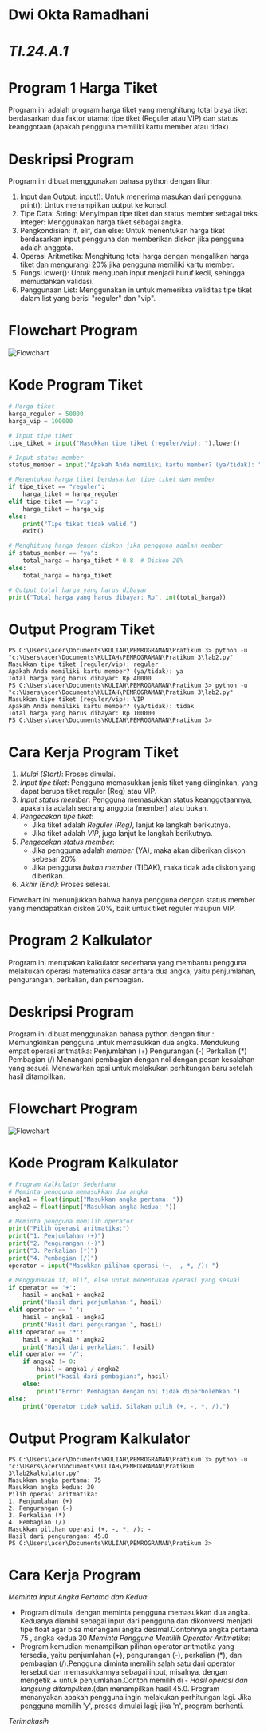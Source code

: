 # Dwi Okta Ramadhani
# _TI.24.A.1_

# Program 1 Harga Tiket
Program ini adalah program harga tiket yang menghitung total biaya tiket
berdasarkan dua faktor utama: tipe tiket (Reguler atau VIP) dan status keanggotaan (apakah pengguna memiliki kartu member atau tidak)

# Deskripsi Program
Program ini dibuat menggunakan bahasa python dengan fitur:
1. Input dan Output: input(): Untuk menerima masukan dari pengguna. print(): Untuk menampilkan output ke konsol.
2. Tipe Data: String: Menyimpan tipe tiket dan status member sebagai teks. Integer: Menggunakan harga tiket sebagai angka.
3. Pengkondisian: if, elif, dan else: Untuk menentukan harga tiket berdasarkan input pengguna dan memberikan diskon jika pengguna adalah anggota.
4. Operasi Aritmetika: Menghitung total harga dengan mengalikan harga tiket dan mengurangi 20% jika pengguna memiliki kartu member.
5. Fungsi lower(): Untuk mengubah input menjadi huruf kecil, sehingga memudahkan validasi.
6. Penggunaan List: Menggunakan in untuk memeriksa validitas tipe tiket dalam list yang berisi "reguler" dan "vip".

# Flowchart Program
![Flowchart](https://github.com/Dwiokta10/lab2py./blob/main/flowchart1diskon20%25..png?raw=true)

# Kode Program Tiket
``` python
# Harga tiket
harga_reguler = 50000
harga_vip = 100000

# Input tipe tiket
tipe_tiket = input("Masukkan tipe tiket (reguler/vip): ").lower()

# Input status member
status_member = input("Apakah Anda memiliki kartu member? (ya/tidak): ").lower()

# Menentukan harga tiket berdasarkan tipe tiket dan member
if tipe_tiket == "reguler":
    harga_tiket = harga_reguler
elif tipe_tiket == "vip":
    harga_tiket = harga_vip
else:
    print("Tipe tiket tidak valid.")
    exit()

# Menghitung harga dengan diskon jika pengguna adalah member
if status_member == "ya":
    total_harga = harga_tiket * 0.8  # Diskon 20%
else:
    total_harga = harga_tiket

# Output total harga yang harus dibayar
print("Total harga yang harus dibayar: Rp", int(total_harga))
```

# Output Program Tiket
```
PS C:\Users\acer\Documents\KULIAH\PEMROGRAMAN\Pratikum 3> python -u "c:\Users\acer\Documents\KULIAH\PEMROGRAMAN\Pratikum 3\lab2.py"
Masukkan tipe tiket (reguler/vip): reguler
Apakah Anda memiliki kartu member? (ya/tidak): ya
Total harga yang harus dibayar: Rp 40000
PS C:\Users\acer\Documents\KULIAH\PEMROGRAMAN\Pratikum 3> python -u "c:\Users\acer\Documents\KULIAH\PEMROGRAMAN\Pratikum 3\lab2.py"
Masukkan tipe tiket (reguler/vip): VIP
Apakah Anda memiliki kartu member? (ya/tidak): tidak
Total harga yang harus dibayar: Rp 100000
PS C:\Users\acer\Documents\KULIAH\PEMROGRAMAN\Pratikum 3>
```

# Cara Kerja Program Tiket
1. *Mulai (Start)*: Proses dimulai.
2. *Input tipe tiket*: Pengguna memasukkan jenis tiket yang diinginkan, yang dapat berupa tiket reguler (Reg) atau VIP.
3. *Input status member*: Pengguna memasukkan status keanggotaannya, apakah ia adalah seorang anggota (member) atau bukan.
4. *Pengecekan tipe tiket*:
   - Jika tiket adalah *Reguler (Reg)*, lanjut ke langkah berikutnya.
   - Jika tiket adalah *VIP*, juga lanjut ke langkah berikutnya.
5. *Pengecekan status member*:
   - Jika pengguna adalah *member* (YA), maka akan diberikan diskon sebesar 20%.
   - Jika pengguna *bukan member* (TIDAK), maka tidak ada diskon yang diberikan.
6. *Akhir (End)*: Proses selesai.

Flowchart ini menunjukkan bahwa hanya pengguna dengan status member yang mendapatkan diskon 20%, baik untuk tiket reguler maupun VIP.

# Program 2 Kalkulator
Program ini merupakan kalkulator sederhana yang membantu pengguna melakukan operasi matematika dasar antara dua angka, yaitu penjumlahan, pengurangan, perkalian, dan pembagian. 

# Deskripsi Program
Program ini dibuat menggunakan bahasa python dengan fitur :
Memungkinkan pengguna untuk memasukkan dua angka.
Mendukung empat operasi aritmatika:
Penjumlahan (+)
Pengurangan (-)
Perkalian (*)
Pembagian (/)
Menangani pembagian dengan nol dengan pesan kesalahan yang sesuai.
Menawarkan opsi untuk melakukan perhitungan baru setelah hasil ditampilkan.

# Flowchart Program
![Flowchart](https://github.com/Dwiokta10/lab2py./blob/main/flowchart2kalkulator..png)

# Kode Program Kalkulator
``` python
# Program Kalkulator Sederhana
# Meminta pengguna memasukkan dua angka
angka1 = float(input("Masukkan angka pertama: "))
angka2 = float(input("Masukkan angka kedua: "))

# Meminta pengguna memilih operator
print("Pilih operasi aritmatika:")
print("1. Penjumlahan (+)")
print("2. Pengurangan (-)")
print("3. Perkalian (*)")
print("4. Pembagian (/)")
operator = input("Masukkan pilihan operasi (+, -, *, /): ")

# Menggunakan if, elif, else untuk menentukan operasi yang sesuai
if operator == '+':
    hasil = angka1 + angka2
    print("Hasil dari penjumlahan:", hasil)
elif operator == '-':
    hasil = angka1 - angka2
    print("Hasil dari pengurangan:", hasil)
elif operator == '*':
    hasil = angka1 * angka2
    print("Hasil dari perkalian:", hasil)
elif operator == '/':
    if angka2 != 0:
        hasil = angka1 / angka2
        print("Hasil dari pembagian:", hasil)
    else:
        print("Error: Pembagian dengan nol tidak diperbolehkan.")
else:
    print("Operator tidak valid. Silakan pilih (+, -, *, /).")
```
# Output Program Kalkulator
```
PS C:\Users\acer\Documents\KULIAH\PEMROGRAMAN\Pratikum 3> python -u "c:\Users\acer\Documents\KULIAH\PEMROGRAMAN\Pratikum 3\lab2kalkulator.py"
Masukkan angka pertama: 75
Masukkan angka kedua: 30
Pilih operasi aritmatika:
1. Penjumlahan (+)
2. Pengurangan (-)
3. Perkalian (*)
4. Pembagian (/)
Masukkan pilihan operasi (+, -, *, /): -
Hasil dari pengurangan: 45.0
PS C:\Users\acer\Documents\KULIAH\PEMROGRAMAN\Pratikum 3>
````
# Cara Kerja Program 
*Meminta Input Angka Pertama dan Kedua*:
   - Program dimulai dengan meminta pengguna memasukkan dua angka. Keduanya diambil sebagai input dari pengguna dan dikonversi menjadi tipe float agar bisa menangani angka desimal.Contohnya angka pertama 75 , angka kedua 30 
*Meminta Pengguna Memilih Operator Aritmatika*:
   - Program kemudian menampilkan pilihan operator aritmatika yang tersedia, yaitu penjumlahan (+), pengurangan (-), perkalian (*), dan pembagian (/).Pengguna diminta memilih salah satu dari operator tersebut dan memasukkannya sebagai input, misalnya, dengan mengetik + untuk penjumlahan.Contoh memilih di -
*Hasil operasi dan langsung ditampilkan*.(dan menampilkan hasil 45.0.
Program menanyakan apakah pengguna ingin melakukan perhitungan lagi.
Jika pengguna memilih 'y', proses dimulai lagi; jika 'n', program berhenti.

*Terimakasih*

